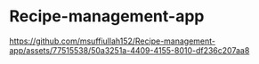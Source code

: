 ﻿# Recipe-management-app


https://github.com/msuffiullah152/Recipe-management-app/assets/77515538/50a3251a-4409-4155-8010-df236c207aa8

